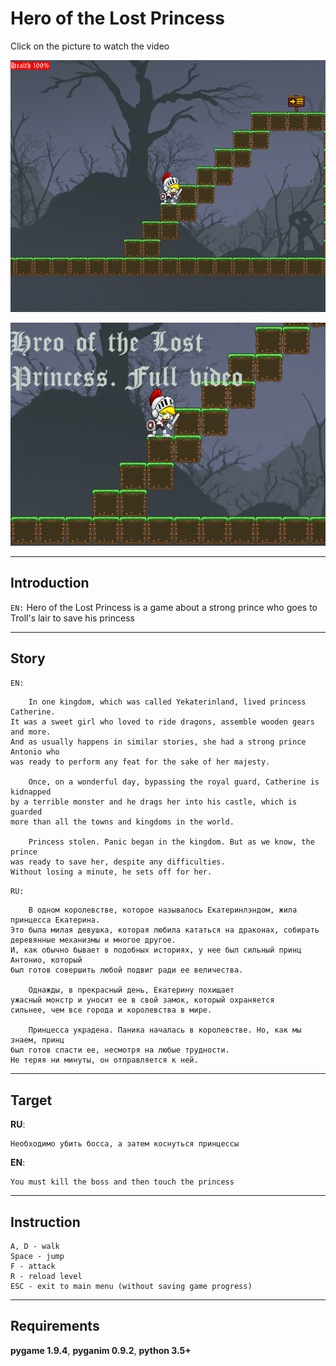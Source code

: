 # Hero of the Lost Princess

Click on the picture to watch the video

[![Watch the video](https://github.com/Bopobywek/Hero_of_the_Lost_Princess/blob/master/preview.png)](https://www.youtube.com/watch?v=BtPhp9pSIuc)

[![Watch the video](https://github.com/Bopobywek/Hero_of_the_Lost_Princess/blob/master/HotLP2.png)](https://youtu.be/gpHNRs_xdHk)
___
## Introduction
`EN:`
Hero of the Lost Princess is a game about a strong prince who goes to Troll's lair to save his princess
___
## Story
`EN:`

        In one kingdom, which was called Yekaterinland, lived princess Catherine.
    It was a sweet girl who loved to ride dragons, assemble wooden gears and more.
    And as usually happens in similar stories, she had a strong prince Antonio who
    was ready to perform any feat for the sake of her majesty.
        
        Once, on a wonderful day, bypassing the royal guard, Catherine is kidnapped
    by a terrible monster and he drags her into his castle, which is guarded
    more than all the towns and kingdoms in the world.

        Princess stolen. Panic began in the kingdom. But as we know, the prince
    was ready to save her, despite any difficulties.
    Without losing a minute, he sets off for her.
 
`RU:`

        В одном королевстве, которое называлось Екатеринлэндом, жила принцесса Екатерина.
    Это была милая девушка, которая любила кататься на драконах, собирать деревянные механизмы и многое другое.
    И, как обычно бывает в подобных историях, у нее был сильный принц Антонио, который
    был готов совершить любой подвиг ради ее величества.
        
        Однажды, в прекрасный день, Екатерину похищает
    ужасный монстр и уносит ее в свой замок, который охраняется
    сильнее, чем все города и королевства в мире.

        Принцесса украдена. Паника началась в королевстве. Но, как мы знаем, принц
    был готов спасти ее, несмотря на любые трудности.
    Не теряя ни минуты, он отправляется к ней.
___
## Target
**RU**:

    Необходимо убить босса, а затем коснуться принцессы
        
**EN**:

    You must kill the boss and then touch the princess
___
## Instruction
    A, D - walk
    Space - jump
    F - attack
    R - reload level
    ESC - exit to main menu (without saving game progress)
___
## Requirements
**pygame 1.9.4**, **pyganim 0.9.2**, **python 3.5+**
